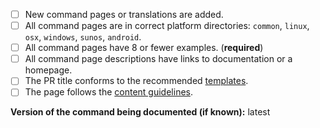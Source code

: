 <!--
Thank you for contributing!
Please fill in the following checklist, removing items that do not apply.
See also https://github.com/tldr-pages/tldr/blob/main/CONTRIBUTING.md
-->

- [ ] New command pages or translations are added.
- [ ] All command pages are in correct platform directories: `common`, `linux`, `osx`, `windows`, `sunos`, `android`.
- [ ] All command pages have 8 or fewer examples. (**required**)
- [ ] All command page descriptions have links to documentation or a homepage.
- [ ] The PR title conforms to the recommended [templates](/tldr-pages/tldr/blob/main/CONTRIBUTING.md#commit-message).
- [ ] The page follows the [content guidelines](/tldr-pages/tldr/blob/main/CONTRIBUTING.md#guidelines).

**Version of the command being documented (if known):** latest
